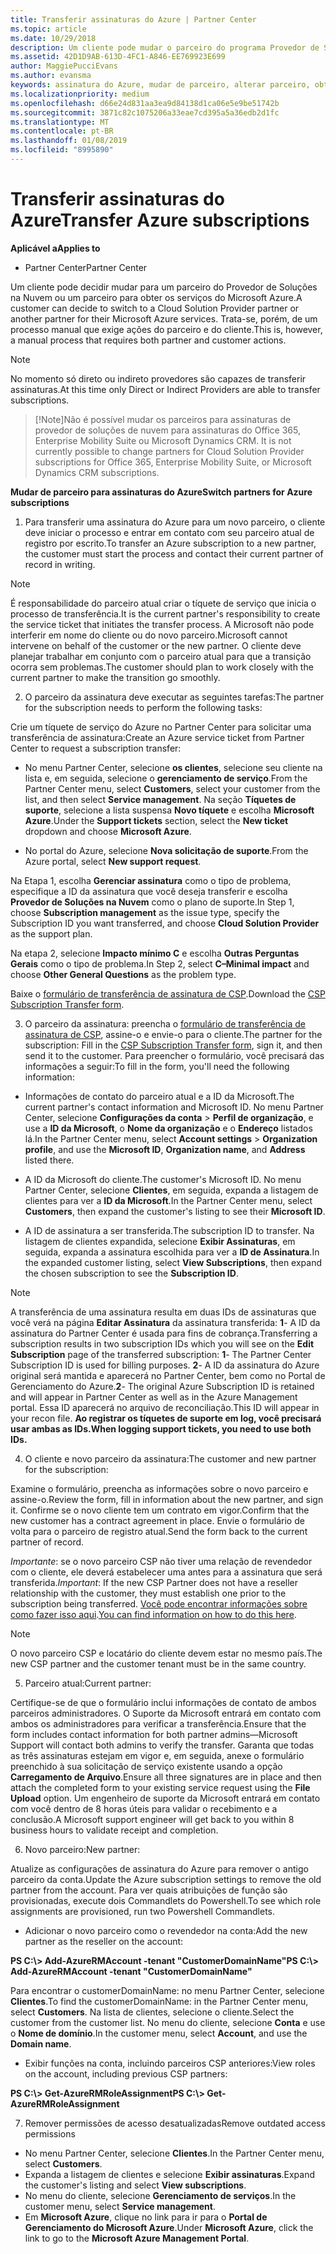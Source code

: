 ```yaml
---
title: Transferir assinaturas do Azure | Partner Center
ms.topic: article
ms.date: 10/29/2018
description: Um cliente pode mudar o parceiro do programa Provedor de Soluções na Nuvem que usa para os serviços do Microsoft Azure. No entanto, esse é um processo manual que exige ações do parceiro e do cliente.
ms.assetid: 42D1D9AB-613D-4FC1-A846-EE769923E699
author: MaggiePucciEvans
ms.author: evansma
keywords: assinatura do Azure, mudar de parceiro, alterar parceiro, obter novo parceiro, outro parceiro
ms.localizationpriority: medium
ms.openlocfilehash: d66e24d831aa3ea9d84138d1ca06e5e9be51742b
ms.sourcegitcommit: 3871c82c1075206a33eae7cd395a5a36edb2d1fc
ms.translationtype: MT
ms.contentlocale: pt-BR
ms.lasthandoff: 01/08/2019
ms.locfileid: "8995890"
---
```

# <a name="transfer-azure-subscriptions"></a><span data-ttu-id="d0c4e-105">Transferir assinaturas do Azure</span><span class="sxs-lookup"><span data-stu-id="d0c4e-105">Transfer Azure subscriptions</span></span> 

**<span data-ttu-id="d0c4e-106">Aplicável a</span><span class="sxs-lookup"><span data-stu-id="d0c4e-106">Applies to</span></span>**

-  <span data-ttu-id="d0c4e-107">Partner Center</span><span class="sxs-lookup"><span data-stu-id="d0c4e-107">Partner Center</span></span>

<span data-ttu-id="d0c4e-108">Um cliente pode decidir mudar para um parceiro do Provedor de Soluções na Nuvem ou um parceiro para obter os serviços do Microsoft Azure.</span><span class="sxs-lookup"><span data-stu-id="d0c4e-108">A customer can decide to switch to a Cloud Solution Provider partner or another partner for their Microsoft Azure services.</span></span> <span data-ttu-id="d0c4e-109">Trata-se, porém, de um processo manual que exige ações do parceiro e do cliente.</span><span class="sxs-lookup"><span data-stu-id="d0c4e-109">This is, however, a manual process that requires both partner and customer actions.</span></span>

>[!Note]  
><span data-ttu-id="d0c4e-110">No momento só direto ou indireto provedores são capazes de transferir assinaturas.</span><span class="sxs-lookup"><span data-stu-id="d0c4e-110">At this time only Direct or Indirect Providers are able to transfer subscriptions.</span></span>

>[!Note]<span data-ttu-id="d0c4e-111">Não é possível mudar os parceiros para assinaturas de provedor de soluções de nuvem para assinaturas do Office 365, Enterprise Mobility Suite ou Microsoft Dynamics CRM.</span><span class="sxs-lookup"><span data-stu-id="d0c4e-111"> It is not currently possible to change partners for Cloud Solution Provider subscriptions for Office 365, Enterprise Mobility Suite, or Microsoft Dynamics CRM subscriptions.</span></span>



**<span data-ttu-id="d0c4e-112">Mudar de parceiro para assinaturas do Azure</span><span class="sxs-lookup"><span data-stu-id="d0c4e-112">Switch partners for Azure subscriptions</span></span>**

1. <span data-ttu-id="d0c4e-113">Para transferir uma assinatura do Azure para um novo parceiro, o cliente deve iniciar o processo e entrar em contato com seu parceiro atual de registro por escrito.</span><span class="sxs-lookup"><span data-stu-id="d0c4e-113">To transfer an Azure subscription to a new partner, the customer must start the process and contact their current partner of record in writing.</span></span> 
>[!Note]
><span data-ttu-id="d0c4e-114">É responsabilidade do parceiro atual criar o tíquete de serviço que inicia o processo de transferência.</span><span class="sxs-lookup"><span data-stu-id="d0c4e-114">It is the current partner's responsibility to create the service ticket that initiates the transfer process.</span></span> <span data-ttu-id="d0c4e-115">A Microsoft não pode interferir em nome do cliente ou do novo parceiro.</span><span class="sxs-lookup"><span data-stu-id="d0c4e-115">Microsoft cannot intervene on behalf of the customer or the new partner.</span></span> <span data-ttu-id="d0c4e-116">O cliente deve planejar trabalhar em conjunto com o parceiro atual para que a transição ocorra sem problemas.</span><span class="sxs-lookup"><span data-stu-id="d0c4e-116">The customer should plan to work closely with the current partner to make the transition go smoothly.</span></span>

2. <span data-ttu-id="d0c4e-117">O parceiro da assinatura deve executar as seguintes tarefas:</span><span class="sxs-lookup"><span data-stu-id="d0c4e-117">The partner for the subscription needs to perform the following tasks:</span></span>

<span data-ttu-id="d0c4e-118">Crie um tíquete de serviço do Azure no Partner Center para solicitar uma transferência de assinatura:</span><span class="sxs-lookup"><span data-stu-id="d0c4e-118">Create an Azure service ticket from Partner Center to request a subscription transfer:</span></span>
-   <span data-ttu-id="d0c4e-119">No menu Partner Center, selecione **os clientes**, selecione seu cliente na lista e, em seguida, selecione o **gerenciamento de serviço**.</span><span class="sxs-lookup"><span data-stu-id="d0c4e-119">From the Partner Center menu, select **Customers**, select your customer from the list, and then select **Service management**.</span></span> <span data-ttu-id="d0c4e-120">Na seção **Tíquetes de suporte**, selecione a lista suspensa **Novo tíquete** e escolha **Microsoft Azure**.</span><span class="sxs-lookup"><span data-stu-id="d0c4e-120">Under the **Support tickets** section, select the **New ticket** dropdown and choose **Microsoft Azure**.</span></span>

-   <span data-ttu-id="d0c4e-121">No portal do Azure, selecione **Nova solicitação de suporte**.</span><span class="sxs-lookup"><span data-stu-id="d0c4e-121">From the Azure portal, select **New support request**.</span></span>

<span data-ttu-id="d0c4e-122">Na Etapa 1, escolha **Gerenciar assinatura** como o tipo de problema, especifique a ID da assinatura que você deseja transferir e escolha **Provedor de Soluções na Nuvem** como o plano de suporte.</span><span class="sxs-lookup"><span data-stu-id="d0c4e-122">In Step 1, choose **Subscription management** as the issue type, specify the Subscription ID you want transferred, and choose **Cloud Solution Provider** as the support plan.</span></span>

<span data-ttu-id="d0c4e-123">Na etapa 2, selecione **Impacto mínimo C** e escolha **Outras Perguntas Gerais** como o tipo de problema.</span><span class="sxs-lookup"><span data-stu-id="d0c4e-123">In Step 2, select **C–Minimal impact** and choose **Other General Questions** as the problem type.</span></span>

<span data-ttu-id="d0c4e-124">Baixe o [formulário de transferência de assinatura de CSP](https://assets.windowsphone.com/5222c408-e546-4e01-b72a-2ec7d4c43d57/CSP_Subscription_Transfer_Form_Azure_InvariantCulture_Default.zip).</span><span class="sxs-lookup"><span data-stu-id="d0c4e-124">Download the [CSP Subscription Transfer form](https://assets.windowsphone.com/5222c408-e546-4e01-b72a-2ec7d4c43d57/CSP_Subscription_Transfer_Form_Azure_InvariantCulture_Default.zip).</span></span>

3. <span data-ttu-id="d0c4e-125">O parceiro da assinatura: preencha o [formulário de transferência de assinatura de CSP](https://assets.windowsphone.com/5222c408-e546-4e01-b72a-2ec7d4c43d57/CSP_Subscription_Transfer_Form_Azure_InvariantCulture_Default.zip), assine-o e envie-o para o cliente.</span><span class="sxs-lookup"><span data-stu-id="d0c4e-125">The partner for the subscription: Fill in the [CSP Subscription Transfer form](https://assets.windowsphone.com/5222c408-e546-4e01-b72a-2ec7d4c43d57/CSP_Subscription_Transfer_Form_Azure_InvariantCulture_Default.zip), sign it, and then send it to the customer.</span></span> <span data-ttu-id="d0c4e-126">Para preencher o formulário, você precisará das informações a seguir:</span><span class="sxs-lookup"><span data-stu-id="d0c4e-126">To fill in the form, you'll need the following information:</span></span>

- <span data-ttu-id="d0c4e-127">Informações de contato do parceiro atual e a ID da Microsoft.</span><span class="sxs-lookup"><span data-stu-id="d0c4e-127">The current partner's contact information and Microsoft ID.</span></span> <span data-ttu-id="d0c4e-128">No menu Partner Center, selecione **Configurações da conta** &gt; **Perfil de organização**, e use a **ID da Microsoft**, o **Nome da organização** e o **Endereço** listados lá.</span><span class="sxs-lookup"><span data-stu-id="d0c4e-128">In the Partner Center menu, select **Account settings** &gt; **Organization profile**, and use the **Microsoft ID**, **Organization name**, and **Address** listed there.</span></span>

- <span data-ttu-id="d0c4e-129">A ID da Microsoft do cliente.</span><span class="sxs-lookup"><span data-stu-id="d0c4e-129">The customer's Microsoft ID.</span></span> <span data-ttu-id="d0c4e-130">No menu Partner Center, selecione **Clientes**, em seguida, expanda a listagem de clientes para ver a **ID da Microsoft**.</span><span class="sxs-lookup"><span data-stu-id="d0c4e-130">In the Partner Center menu, select **Customers**, then expand the customer's listing to see their **Microsoft ID**.</span></span>

- <span data-ttu-id="d0c4e-131">A ID de assinatura a ser transferida.</span><span class="sxs-lookup"><span data-stu-id="d0c4e-131">The subscription ID to transfer.</span></span> <span data-ttu-id="d0c4e-132">Na listagem de clientes expandida, selecione **Exibir Assinaturas**, em seguida, expanda a assinatura escolhida para ver a **ID de Assinatura**.</span><span class="sxs-lookup"><span data-stu-id="d0c4e-132">In the expanded customer listing, select **View Subscriptions**, then expand the chosen subscription to see the **Subscription ID**.</span></span>

>[!Note]
><span data-ttu-id="d0c4e-133">A transferência de uma assinatura resulta em duas IDs de assinaturas que você verá na página **Editar Assinatura** da assinatura transferida: **1**- A ID da assinatura do Partner Center é usada para fins de cobrança.</span><span class="sxs-lookup"><span data-stu-id="d0c4e-133">Transferring a subscription results in two subscription IDs which you will see on the **Edit Subscription** page of the transferred subscription: **1**- The Partner Center Subscription ID is used for billing purposes.</span></span> 
<span data-ttu-id="d0c4e-134">**2**- A ID da assinatura do Azure original será mantida e aparecerá no Partner Center, bem como no Portal de Gerenciamento do Azure.</span><span class="sxs-lookup"><span data-stu-id="d0c4e-134">**2**-  The original Azure Subscription ID is retained and will appear in Partner Center as well as in the Azure Management portal.</span></span> <span data-ttu-id="d0c4e-135">Essa ID aparecerá no arquivo de reconciliação.</span><span class="sxs-lookup"><span data-stu-id="d0c4e-135">This ID will appear in your recon file.</span></span>  **<span data-ttu-id="d0c4e-136">Ao registrar os tíquetes de suporte em log, você precisará usar ambas as IDs.</span><span class="sxs-lookup"><span data-stu-id="d0c4e-136">When logging support tickets, you need to use both IDs.</span></span>**

4. <span data-ttu-id="d0c4e-137">O cliente e novo parceiro da assinatura:</span><span class="sxs-lookup"><span data-stu-id="d0c4e-137">The customer and new partner for the subscription:</span></span>

<span data-ttu-id="d0c4e-138">Examine o formulário, preencha as informações sobre o novo parceiro e assine-o.</span><span class="sxs-lookup"><span data-stu-id="d0c4e-138">Review the form, fill in information about the new partner, and sign it.</span></span> <span data-ttu-id="d0c4e-139">Confirme se o novo cliente tem um contrato em vigor.</span><span class="sxs-lookup"><span data-stu-id="d0c4e-139">Confirm that the new customer has a contract agreement in place.</span></span> <span data-ttu-id="d0c4e-140">Envie o formulário de volta para o parceiro de registro atual.</span><span class="sxs-lookup"><span data-stu-id="d0c4e-140">Send the form back to the current partner of record.</span></span>

<span data-ttu-id="d0c4e-141">*Importante*: se o novo parceiro CSP não tiver uma relação de revendedor com o cliente, ele deverá estabelecer uma antes para a assinatura que será transferida.</span><span class="sxs-lookup"><span data-stu-id="d0c4e-141">*Important*: If the new CSP Partner does not have a reseller relationship with the customer, they must establish one prior to the subscription being transferred.</span></span> <span data-ttu-id="d0c4e-142">[Você pode encontrar informações sobre como fazer isso aqui](request-a-relationship-with-a-customer.md).</span><span class="sxs-lookup"><span data-stu-id="d0c4e-142">[You can find information on how to do this here](request-a-relationship-with-a-customer.md).</span></span>

>[!Note]
><span data-ttu-id="d0c4e-143">O novo parceiro CSP e locatário do cliente devem estar no mesmo país.</span><span class="sxs-lookup"><span data-stu-id="d0c4e-143">The new CSP partner and the customer tenant must be in the same country.</span></span> 

5. <span data-ttu-id="d0c4e-144">Parceiro atual:</span><span class="sxs-lookup"><span data-stu-id="d0c4e-144">Current partner:</span></span>

<span data-ttu-id="d0c4e-145">Certifique-se de que o formulário inclui informações de contato de ambos parceiros administradores. O Suporte da Microsoft entrará em contato com ambos os administradores para verificar a transferência.</span><span class="sxs-lookup"><span data-stu-id="d0c4e-145">Ensure that the form includes contact information for both partner admins—Microsoft Support will contact both admins to verify the transfer.</span></span> <span data-ttu-id="d0c4e-146">Garanta que todas as três assinaturas estejam em vigor e, em seguida, anexe o formulário preenchido à sua solicitação de serviço existente usando a opção **Carregamento de Arquivo**.</span><span class="sxs-lookup"><span data-stu-id="d0c4e-146">Ensure all three signatures are in place and then attach the completed form to your existing service request using the **File Upload** option.</span></span> <span data-ttu-id="d0c4e-147">Um engenheiro de suporte da Microsoft entrará em contato com você dentro de 8 horas úteis para validar o recebimento e a conclusão.</span><span class="sxs-lookup"><span data-stu-id="d0c4e-147">A Microsoft support engineer will get back to you within 8 business hours to validate receipt and completion.</span></span>

6. <span data-ttu-id="d0c4e-148">Novo parceiro:</span><span class="sxs-lookup"><span data-stu-id="d0c4e-148">New partner:</span></span>

<span data-ttu-id="d0c4e-149">Atualize as configurações de assinatura do Azure para remover o antigo parceiro da conta.</span><span class="sxs-lookup"><span data-stu-id="d0c4e-149">Update the Azure subscription settings to remove the old partner from the account.</span></span> <span data-ttu-id="d0c4e-150">Para ver quais atribuições de função são provisionadas, execute dois Commandlets do Powershell.</span><span class="sxs-lookup"><span data-stu-id="d0c4e-150">To see which role assignments are provisioned, run two Powershell Commandlets.</span></span>

-   <span data-ttu-id="d0c4e-151">Adicionar o novo parceiro como o revendedor na conta:</span><span class="sxs-lookup"><span data-stu-id="d0c4e-151">Add the new partner as the reseller on the account:</span></span>

**<span data-ttu-id="d0c4e-152">PS C:\\&gt; Add-AzureRMAccount -tenant "CustomerDomainName"</span><span class="sxs-lookup"><span data-stu-id="d0c4e-152">PS C:\\&gt; Add-AzureRMAccount -tenant "CustomerDomainName"</span></span>**

<span data-ttu-id="d0c4e-153">Para encontrar o customerDomainName: no menu Partner Center, selecione **Clientes**.</span><span class="sxs-lookup"><span data-stu-id="d0c4e-153">To find the customerDomainName: in the Partner Center menu, select **Customers**.</span></span> <span data-ttu-id="d0c4e-154">Na lista de clientes, selecione o cliente.</span><span class="sxs-lookup"><span data-stu-id="d0c4e-154">Select the customer from the customer list.</span></span> <span data-ttu-id="d0c4e-155">No menu do cliente, selecione **Conta** e use o **Nome de domínio**.</span><span class="sxs-lookup"><span data-stu-id="d0c4e-155">In the customer menu, select **Account**, and use the **Domain name**.</span></span>

-   <span data-ttu-id="d0c4e-156">Exibir funções na conta, incluindo parceiros CSP anteriores:</span><span class="sxs-lookup"><span data-stu-id="d0c4e-156">View roles on the account, including previous CSP partners:</span></span>

**<span data-ttu-id="d0c4e-157">PS C:\\&gt; Get-AzureRMRoleAssignment</span><span class="sxs-lookup"><span data-stu-id="d0c4e-157">PS C:\\&gt; Get-AzureRMRoleAssignment</span></span>**

7. <span data-ttu-id="d0c4e-158">Remover permissões de acesso desatualizadas</span><span class="sxs-lookup"><span data-stu-id="d0c4e-158">Remove outdated access permissions</span></span>

-  <span data-ttu-id="d0c4e-159">No menu Partner Center, selecione **Clientes**.</span><span class="sxs-lookup"><span data-stu-id="d0c4e-159">In the Partner Center menu, select **Customers**.</span></span> 
-  <span data-ttu-id="d0c4e-160">Expanda a listagem de clientes e selecione **Exibir assinaturas**.</span><span class="sxs-lookup"><span data-stu-id="d0c4e-160">Expand the customer's listing and select **View subscriptions**.</span></span> 
-  <span data-ttu-id="d0c4e-161">No menu do cliente, selecione **Gerenciamento de serviços**.</span><span class="sxs-lookup"><span data-stu-id="d0c4e-161">In the customer menu, select **Service management**.</span></span> 
-  <span data-ttu-id="d0c4e-162">Em **Microsoft Azure**, clique no link para ir para o **Portal de Gerenciamento do Microsoft Azure**.</span><span class="sxs-lookup"><span data-stu-id="d0c4e-162">Under **Microsoft Azure**, click the link to go to the **Microsoft Azure Management Portal**.</span></span>

 

 



